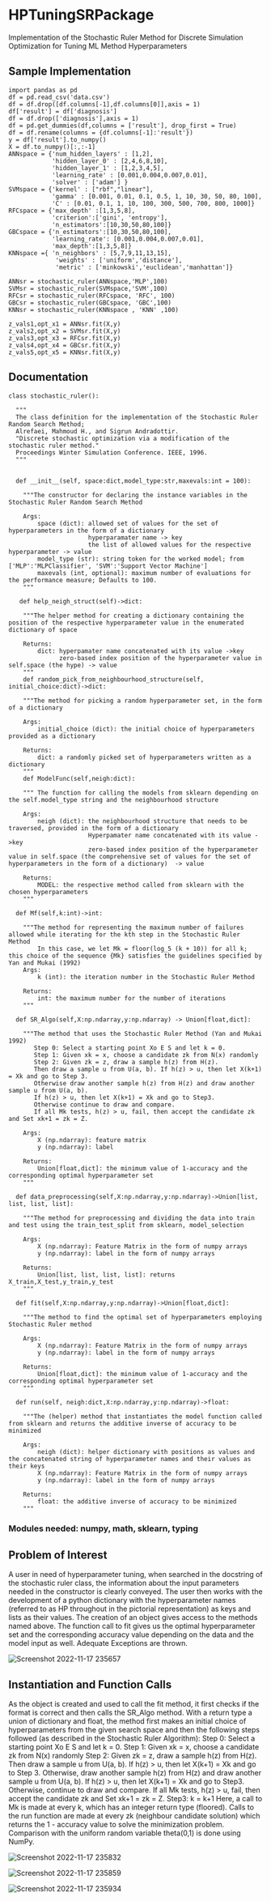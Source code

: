 # HPTuningSRPackage
Implementation of the Stochastic Ruler Method for Discrete Simulation Optimization for Tuning ML Method Hyperparameters

## Sample Implementation
```
import pandas as pd
df = pd.read_csv('data.csv')
df = df.drop([df.columns[-1],df.columns[0]],axis = 1)
df['result'] = df['diagnosis']
df = df.drop(['diagnosis'],axis = 1)
df = pd.get_dummies(df,columns = ['result'], drop_first = True)
df = df.rename(columns = {df.columns[-1]:'result'})
y = df['result'].to_numpy()
X = df.to_numpy()[:,:-1]
ANNspace = {'num_hidden_layers' : [1,2],
            'hidden_layer_0' : [2,4,6,8,10],
            'hidden_layer_1' : [1,2,3,4,5],
            'learning_rate' : [0.001,0.004,0.007,0.01],
            'solver' : ['adam'] }
SVMspace = {'kernel' : ["rbf","linear"],
            'gamma' : [0.001, 0.01, 0.1, 0.5, 1, 10, 30, 50, 80, 100],
            'C' : [0.01, 0.1, 1, 10, 100, 300, 500, 700, 800, 1000]}
RFCspace = {'max_depth' :[1,3,5,8], 
            'criterion':['gini', 'entropy'], 
            'n_estimators':[10,30,50,80,100]}
GBCspace = {'n_estimators':[10,30,50,80,100], 
            'learning_rate': [0.001,0.004,0.007,0.01], 
            'max_depth':[1,3,5,8]}
KNNspace ={ 'n_neighbors' : [5,7,9,11,13,15],
             'weights' : ['uniform','distance'],
             'metric' : ['minkowski','euclidean','manhattan']}

ANNsr = stochastic_ruler(ANNspace,'MLP',100)
SVMsr = stochastic_ruler(SVMspace,'SVM',100)
RFCsr = stochastic_ruler(RFCspace, 'RFC', 100)
GBCsr = stochastic_ruler(GBCspace, 'GBC',100)
KNNsr = stochastic_ruler(KNNspace , 'KNN' ,100)

z_vals1,opt_x1 = ANNsr.fit(X,y)
z_vals2,opt_x2 = SVMsr.fit(X,y)
z_vals3,opt_x3 = RFCsr.fit(X,y)
z_vals4,opt_x4 = GBCsr.fit(X,y)
z_vals5,opt_x5 = KNNsr.fit(X,y)
```
## Documentation
```
class stochastic_ruler():
  
  """
  The class definition for the implementation of the Stochastic Ruler Random Search Method;
  Alrefaei, Mahmoud H., and Sigrun Andradottir.
  "Discrete stochastic optimization via a modification of the stochastic ruler method."
  Proceedings Winter Simulation Conference. IEEE, 1996.
  """

 
  def __init__(self, space:dict,model_type:str,maxevals:int = 100):
    
    """The constructor for declaring the instance variables in the Stochastic Ruler Random Search Method
 
    Args:
        space (dict): allowed set of values for the set of hyperparameters in the form of a dictionary
                      hyperparamater name -> key
                      the list of allowed values for the respective hyperparameter -> value
        model_type (str): string token for the worked model; from ['MLP':'MLPClassifier', 'SVM':'Support Vector Machine']
        maxevals (int, optional): maximum number of evaluations for the performance measure; Defaults to 100.
    """

   def help_neigh_struct(self)->dict:
    
    """The helper method for creating a dictionary containing the position of the respective hyperparameter value in the enumerated dictionary of space
 
    Returns:
        dict: hyperpamater name concatenated with its value ->key
              zero-based index position of the hyperparameter value in self.space (the hype) -> value
    """
    def random_pick_from_neighbourhood_structure(self, initial_choice:dict)->dict:
    
    """The method for picking a random hyperparameter set, in the form of a dictionary
 
    Args:
        initial_choice (dict): the initial choice of hyperparameters provided as a dictionary
 
    Returns:
        dict: a randomly picked set of hyperparameters written as a dictionary
    """
    def ModelFunc(self,neigh:dict):
    
    """ The function for calling the models from sklearn depending on the self.model_type string and the neighbourhood structure
 
    Args:
        neigh (dict): the neighbourhood structure that needs to be traversed, provided in the form of a dictionary
                      Hyperpamater name concatenated with its value ->key
                      zero-based index position of the hyperparameter value in self.space (the comprehensive set of values for the set of hyperparameters in the form of a dictionary)  -> value
 
    Returns:
        MODEL: the respective method called from sklearn with the chosen hyperparameters
    """

  def Mf(self,k:int)->int:
    
    """The method for representing the maximum number of failures allowed while iterating for the kth step in the Stochastic Ruler Method
        In this case, we let Mk = floor(log_5 (k + 10)) for all k; this choice of the sequence {Mk} satisfies the guidelines specified by Yan and Mukai (1992)
    Args:
        k (int): the iteration number in the Stochastic Ruler Method
 
    Returns:
        int: the maximum number for the number of iterations
    """

  def SR_Algo(self,X:np.ndarray,y:np.ndarray) -> Union[float,dict]:
    
    """The method that uses the Stochastic Ruler Method (Yan and Mukai 1992)
       Step 0: Select a starting point Xo E S and let k = 0.
       Step 1: Given xk = x, choose a candidate zk from N(x) randomly
       Step 2: Given zk = z, draw a sample h(z) from H(z).
       Then draw a sample u from U(a, b). If h(z) > u, then let X(k+1) = Xk and go to Step 3.
       Otherwise draw another sample h(z) from H(z) and draw another sample u from U(a, b).
       If h(z) > u, then let X(k+1) = Xk and go to Step3.
       Otherwise continue to draw and compare.
       If all Mk tests, h(z) > u, fail, then accept the candidate zk and Set xk+1 = zk = Z.
 
    Args:
        X (np.ndarray): feature matrix
        y (np.ndarray): label
 
    Returns:
        Union[float,dict]: the minimum value of 1-accuracy and the corresponding optimal hyperparameter set
    """

  def data_preprocessing(self,X:np.ndarray,y:np.ndarray)->Union[list, list, list, list]:
    
    """The method for preprocessing and dividing the data into train and test using the train_test_split from sklearn, model_selection
 
    Args:
        X (np.ndarray): Feature Matrix in the form of numpy arrays
        y (np.ndarray): label in the form of numpy arrays
 
    Returns:
        Union[list, list, list, list]: returns X_train,X_test,y_train,y_test
    """

  def fit(self,X:np.ndarray,y:np.ndarray)->Union[float,dict]:
    
    """The method to find the optimal set of hyperparameters employing Stochastic Ruler method
 
    Args:
        X (np.ndarray): Feature Matrix in the form of numpy arrays
        y (np.ndarray): label in the form of numpy arrays
 
    Returns:
        Union[float,dict]: the minimum value of 1-accuracy and the corresponding optimal hyperparameter set
    """

  def run(self, neigh:dict,X:np.ndarray,y:np.ndarray)->float:
    
    """The (helper) method that instantiates the model function called from sklearn and returns the additive inverse of accuracy to be minimized
 
    Args:
        neigh (dict): helper dictionary with positions as values and the concatenated string of hyperparameter names and their values as their keys
        X (np.ndarray): Feature Matrix in the form of numpy arrays
        y (np.ndarray): label in the form of numpy arrays
 
    Returns:
        float: the additive inverse of accuracy to be minimized
    """
```
   ### Modules needed: numpy, math, sklearn, typing
   
## Problem of Interest

A user in need of hyperparameter tuning, when searched in the docstring of the stochastic ruler class, the information about the input parameters needed in the constructor is clearly conveyed. The user then works with the development of a python dictionary with the hyperparameter names (referred to as HP throughout in the pictorial representation) as keys and lists as their values. 
The creation of an object gives access to the methods named above. The function call to fit gives us the optimal hyperparameter set and the corresponding accuracy value depending on the data and the model input as well.
Adequate Exceptions are thrown.

![Screenshot 2022-11-17 235657](https://user-images.githubusercontent.com/59050030/202527968-d711c962-11f6-4330-a340-7adb6a65fc5a.jpg)

## Instantiation and Function Calls
As the object is created and used to call the fit method, it first checks if the format is correct and then calls the SR_Algo method. With a return type a union of dictionary and float, the method first makes an initial choice of hyperparameters from the given search space and then the following steps followed (as described in the Stochastic Ruler Algorithm):
Step 0: Select a starting point Xo E S and let k = 0.
Step 1: Given xk = x, choose a candidate zk from N(x) randomly
Step 2: Given zk = z, draw a sample h(z) from H(z). Then draw a sample u from U(a, b). If h(z) > u, then let X(k+1) = Xk and go to Step 3.  Otherwise, draw another sample h(z) from H(z) and draw another sample u from U(a, b). If h(z) > u, then let X(k+1) = Xk and go to Step3. Otherwise, continue to draw and compare.
If all Mk tests, h(z) > u, fail, then accept the candidate zk and Set xk+1 = zk = Z.
Step3: k = k+1
Here, a call to Mk is made at every k, which has an integer return type (floored). Calls to the run function are made at every zk (neighbour candidate solution) which returns the 1 - accuracy value to solve the minimization problem. Comparison with the uniform random variable theta(0,1) is done using NumPy.

![Screenshot 2022-11-17 235832](https://user-images.githubusercontent.com/59050030/202528306-affd4508-0e4d-4be3-aed9-44518c21895c.jpg)

![Screenshot 2022-11-17 235859](https://user-images.githubusercontent.com/59050030/202528395-11570650-7a18-4399-9d15-8ff23bed5400.jpg)

![Screenshot 2022-11-17 235934](https://user-images.githubusercontent.com/59050030/202528545-790194d1-6ceb-48c8-8b32-c9f3dce19953.jpg)
